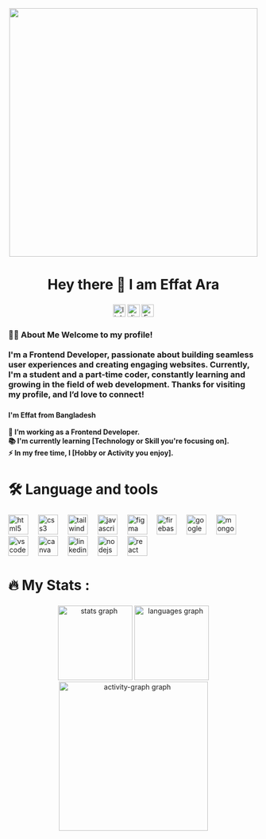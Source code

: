 <div align="center">
  <img height="500" src="![Blue Minimalist Personal Branding Youtube Banner (2)](https://github.com/user-attachments/assets/96615c63-c14b-44e2-b208-df885e40dd4d)
"  />

</div>

###

<h1 align="center">Hey there 👋 I am Effat Ara</h1>

###

<div align="center">
  <img src="https://img.shields.io/static/v1?message=LinkedIn&logo=linkedin&label=&color=0077B5&logoColor=white&labelColor=&style=for-the-badge" height="25" alt="linkedin logo"  />
  <img src="https://img.shields.io/static/v1?message=Discord&logo=discord&label=&color=7289DA&logoColor=white&labelColor=&style=for-the-badge" height="25" alt="discord logo"  />
<!--   <img src="https://www.facebook.com/share/1B3eDwRSJb/?mibextid=wwXIfr" height="25" alt="facebook logo"  /> -->
  <a href="https://www.facebook.com/" target="_blank">
    <img src="https://upload.wikimedia.org/wikipedia/commons/5/51/Facebook_f_logo_%282019%29.svg" alt="Facebook Logo" height="25">
</a>


</div>

###

<h3 align="left">👩‍💻  About Me Welcome to my profile!<br><br>I'm a Frontend Developer, passionate about building seamless user experiences and creating engaging websites. Currently, I'm a student and a part-time coder, constantly learning and growing in the field of web development. Thanks for visiting my profile, and I’d love to connect!</h3>

###

<h4 align="left">I'm  Effat  from Bangladesh<br><br>🔭 I’m working as a Frontend Developer.<br>📚 I'm currently learning [Technology or Skill you're focusing on].<br>⚡ In my free time, I [Hobby or Activity you enjoy].</h4>

###

<h1 align="left">🛠 Language and tools</h1>

###

<div align="left">
  <img src="https://cdn.jsdelivr.net/gh/devicons/devicon/icons/html5/html5-original.svg" height="40" alt="html5 logo"  />
  <img width="12" />
  <img src="https://cdn.jsdelivr.net/gh/devicons/devicon/icons/css3/css3-original.svg" height="40" alt="css3 logo"  />
  <img width="12" />
  <img src="https://cdn.jsdelivr.net/gh/devicons/devicon/icons/tailwindcss/tailwindcss-original-wordmark.svg" height="40" alt="tailwindcss logo"  />
  <img width="12" />
  <img src="https://cdn.jsdelivr.net/gh/devicons/devicon/icons/javascript/javascript-original.svg" height="40" alt="javascript logo"  />
  <img width="12" />
  <img src="https://cdn.jsdelivr.net/gh/devicons/devicon/icons/figma/figma-original.svg" height="40" alt="figma logo"  />
  <img width="12" />
  <img src="https://cdn.jsdelivr.net/gh/devicons/devicon/icons/firebase/firebase-plain.svg" height="40" alt="firebase logo"  />
  <img width="12" />
  <img src="https://cdn.jsdelivr.net/gh/devicons/devicon/icons/google/google-original.svg" height="40" alt="google logo"  />
  <img width="12" />
  <img src="https://cdn.jsdelivr.net/gh/devicons/devicon/icons/mongodb/mongodb-original.svg" height="40" alt="mongodb logo"  />
  <img width="12" />
  <img src="https://cdn.jsdelivr.net/gh/devicons/devicon/icons/vscode/vscode-original.svg" height="40" alt="vscode logo"  />
  <img width="12" />
  <img src="https://cdn.jsdelivr.net/gh/devicons/devicon/icons/canva/canva-original.svg" height="40" alt="canva logo"  />
  <img width="12" />
  <img src="https://cdn.jsdelivr.net/gh/devicons/devicon/icons/linkedin/linkedin-original.svg" height="40" alt="linkedin logo"  />
  <img width="12" />
  <img src="https://cdn.jsdelivr.net/gh/devicons/devicon/icons/nodejs/nodejs-original.svg" height="40" alt="nodejs logo"  />
  <img width="12" />
  <img src="https://cdn.jsdelivr.net/gh/devicons/devicon/icons/react/react-original.svg" height="40" alt="react logo"  />
</div>

###

<h1 align="left">🔥   My Stats :</h1>

###

<div align="center">
  <img src="https://github-readme-stats.vercel.app/api?username=piona8621&hide_title=false&hide_rank=false&show_icons=true&include_all_commits=true&count_private=true&disable_animations=false&theme=dracula&locale=en&hide_border=false&order=1" height="150" alt="stats graph"  />
  <img src="https://github-readme-stats.vercel.app/api/top-langs?username=piona8621&locale=en&hide_title=false&layout=compact&card_width=320&langs_count=5&theme=dracula&hide_border=false&order=2" height="150" alt="languages graph"  />
  <img src="https://github-readme-activity-graph.vercel.app/graph?username=piona8621&radius=16&theme=react&area=true&order=5" height="300" alt="activity-graph graph"  />
</div>

###
